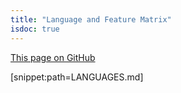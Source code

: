 ```yaml
---
title: "Language and Feature Matrix"
isdoc: true
---
```


[This page on GitHub](https://github.com/apache/thrift/blob/master/LANGUAGES.md)

[snippet:path=LANGUAGES.md]

